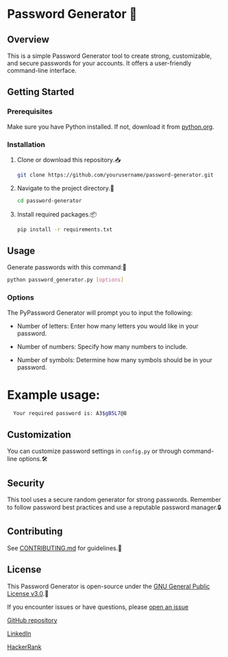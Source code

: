 # Password Generator 🌟

## Overview

This is a simple Password Generator tool to create strong, customizable, and secure passwords for your accounts. It offers a user-friendly command-line interface.

## Getting Started

### Prerequisites

Make sure you have Python installed. If not, download it from [python.org](https://www.python.org/downloads/).

### Installation

1. Clone or download this repository.📥

   ```bash
   git clone https://github.com/yourusername/password-generator.git
   ```

2. Navigate to the project directory.📂

   ```bash
   cd password-generator
   ```

3. Install required packages.📦

   ```bash
   pip install -r requirements.txt
   ```

## Usage 

Generate passwords with this command:🔐

```bash
python password_generator.py [options]
```

### Options

The PyPassword Generator will prompt you to input the following:

- Number of letters: Enter how many letters you would like in your password.

- Number of numbers: Specify how many numbers to include.

- Number of symbols: Determine how many symbols should be in your password.

# Example usage:
```bash
  Your required password is: A3$gB5L7@8
```
## Customization

You can customize password settings in `config.py` or through command-line options.🛠️

## Security

This tool uses a secure random generator for strong passwords. Remember to follow password best practices and use a reputable password manager.🔒

## Contributing

See [CONTRIBUTING.md](CONTRIBUTING.md) for guidelines.🤝

## License

This Password Generator is open-source under the [GNU General Public License v3.0](LICENSE).📜

If you encounter issues or have questions, please [open an issue](issue)

[GitHub repository](https://github.com/Maham-j)

 [LinkedIn](https://www.linkedin.com/in/maham-jamil-268584267)

 [HackerRank ](https://www.hackerrank.com/maham_jamil)

